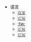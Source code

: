 <!--
 * @Author: Ferris Lee
 * @Date: 2020-10-15 11:09:00
 * @LastEditors: Ferris Lee
 * @LastEditTime: 2020-10-16 10:20:37
 * @Description: 
-->
* 语言
  * [:uk:](/)
  * [:cn:](/zh-cn/)
  * [:tw:](/zh-cn/)
  * [:cn:](/zh-cn/)
  * [:cn:](/zh-cn/)